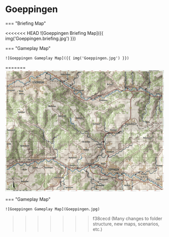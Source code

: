 # Goeppingen

=== "Briefing Map"

<<<<<<< HEAD
    ![Goeppingen Briefing Map]({{ img('Goeppingen.briefing.jpg') }})

=== "Gameplay Map"

    ![Goeppingen Gameplay Map]({{ img('Goeppingen.jpg') }})
=======
    ![Goeppingen Briefing Map](Goeppingen.briefing.jpg)

=== "Gameplay Map"

    ![Goeppingen Gameplay Map](Goeppingen.jpg)
>>>>>>> f38cecd (Many changes to folder structure, new maps, scenarios, etc.)
